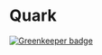 # Quark

[![Greenkeeper badge](https://badges.greenkeeper.io/QuarksWorks/Quark.svg)](https://greenkeeper.io/)
